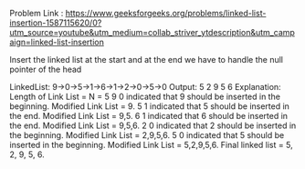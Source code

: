 Problem Link : https://www.geeksforgeeks.org/problems/linked-list-insertion-1587115620/0?utm_source=youtube&utm_medium=collab_striver_ytdescription&utm_campaign=linked-list-insertion

Insert the linked list at the start and at the end
we have to handle the null pointer of the head

LinkedList: 9->0->5->1->6->1->2->0->5->0
Output: 5 2 9 5 6
Explanation:
Length of Link List = N = 5
9 0 indicated that 9 should be
inserted in the beginning. Modified
Link List = 9.
5 1 indicated that 5 should be
inserted in the end. Modified Link
List = 9,5.
6 1 indicated that 6 should be
inserted in the end. Modified Link
List = 9,5,6.
2 0 indicated that 2 should be
inserted in the beginning. Modified
Link List = 2,9,5,6.
5 0 indicated that 5 should be
inserted in the beginning. Modified
Link List = 5,2,9,5,6. 
Final linked list = 5, 2, 9, 5, 6.